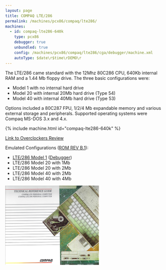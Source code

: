 ```yaml
---
layout: page
title: COMPAQ LTE/286
permalink: /machines/pcx86/compaq/lte286/
machines:
  - id: compaq-lte286-640k
    type: pcx86
    debugger: true
    unbundled: true
    config: /machines/pcx86/compaq/lte286/cga/debugger/machine.xml
    autoType: $date\r$time\rDEMO\r
---
```


The LTE/286 came standard with the 12Mhz 80C286 CPU, 640Kb internal RAM and a 1.44 Mb floppy drive. The three basic configurations were:

  - Model 1 with no internal hard drive
  - Model 20 with internal 20Mb hard drive (Type 54)
  - Model 40 with internal 40Mb hard drive (Type 53)

Options included a 80C287 FPU, 1/2/4 Mb expandable memory and various external storage and peripherals. Supported operating systems were Compaq MS-DOS 3.x and 4.x.

{% include machine.html id="compaq-lte286-640k" %}

[Link to Overclockers Review](https://www.overclockers.com/compaq-lte-286-model-40/)

Emulated Configurations ([ROM REV B.1](/machines/pcx86/compaq/lte286/rom/)):

  - [LTE/286 Model 1](/machines/pcx86/compaq/lte286/cga/machine.xml) ([Debugger](/machines/pcx86/compaq/lte286/cga/debugger/machine.xml))
  - LTE/286 Model 20 with 1Mb
  - LTE/286 Model 20 with 2Mb
  - LTE/286 Model 40 with 2Mb
  - LTE/286 Model 40 with 4Mb

[![LTE/286 Technical Reference Guide](/machines/pcx86/compaq/lte286/covers/COMPAQ_LTE_LTE286_Technical_Reference_Guide_1990_03.jpg)](https://ia601508.us.archive.org/20/items/trg-lte-lte-286-1990-03/TRG_LTE_LTE286_1990_03.pdf)
